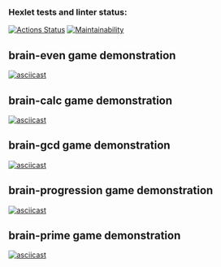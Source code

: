 ### Hexlet tests and linter status:
[![Actions Status](https://github.com/mxrstv/frontend-project-44/workflows/hexlet-check/badge.svg)](https://github.com/mxrstv/frontend-project-44/actions)
[![Maintainability](https://api.codeclimate.com/v1/badges/6402870c4f2f4a8700d8/maintainability)](https://codeclimate.com/github/mxrstv/frontend-project-44/maintainability)

## brain-even game demonstration
[![asciicast](https://asciinema.org/a/WXwBR5ZksNO3Hh8gWVjGEQCVY.svg)](https://asciinema.org/a/WXwBR5ZksNO3Hh8gWVjGEQCVY)

## brain-calc game demonstration
[![asciicast](https://asciinema.org/a/SkDfMnKAWNCVHn9n9LwtyYaAB.svg)](https://asciinema.org/a/SkDfMnKAWNCVHn9n9LwtyYaAB)

## brain-gcd game demonstration
[![asciicast](https://asciinema.org/a/TxEKVQ3JPrw8tLalFkv36mUJU.svg)](https://asciinema.org/a/TxEKVQ3JPrw8tLalFkv36mUJU)

## brain-progression game demonstration
[![asciicast](https://asciinema.org/a/XSJKIdCFA8lNZ7sTtOxPkG3Ko.svg)](https://asciinema.org/a/XSJKIdCFA8lNZ7sTtOxPkG3Ko)

## brain-prime game demonstration
[![asciicast](https://asciinema.org/a/3oXeNdWI7EsL4aNoXyAwNFST0.svg)](https://asciinema.org/a/3oXeNdWI7EsL4aNoXyAwNFST0)
